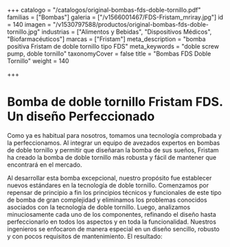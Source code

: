 +++
catalogo = "/catalogos/original-bombas-fds-doble-tornillo.pdf"
familias = ["Bombas"]
galeria = ["/v1566001467/FDS-Fristam_mriray.jpg"]
id = 140
imagen = "/v1530797588/productos/original-bombas-fds-doble-tornillo.jpg"
industrias = ["Alimentos y Bebidas", "Dispositivos Médicos", "Biofarmacéuticos"]
marcas = ["Fristam"]
meta_description = "bomba positiva Fristam de doble tornillo tipo FDS"
meta_keywords = "doble screw pump, doble tornillo"
taxonomyCover = false
title = "Bombas FDS Doble Tornillo"
weight = 140

+++
# Bomba de doble tornillo Fristam FDS. Un diseño Perfeccionado

Como ya es habitual para nosotros, tomamos una tecnología comprobada y la perfeccionamos. Al integrar un equipo de avezados expertos en bombas de doble tornillo y permitir que diseñaran la bomba de sus sueños, Fristam ha creado la bomba de doble tornillo más robusta y fácil de mantener que encontrará en el mercado.

Al desarrollar esta bomba excepcional, nuestro propósito fue establecer nuevos estándares en la tecnología de doble tornillo. Comenzamos por repensar de principio a fin los principios técnicos y funcionales de este tipo de bomba de gran complejidad y eliminamos los problemas conocidos asociados con la tecnología de doble tornillo. Luego, analizamos minuciosamente cada uno de los componentes, refinando el diseño hasta perfeccionarlo en todos los aspectos y en toda la funcionalidad. Nuestros ingenieros se enfocaron de manera especial en un diseño sencillo, robusto y con pocos requisitos de mantenimiento. El resultado: